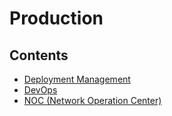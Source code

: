 # Production

## Contents

- [Deployment Management](/Handbook/Production/Deployment%20Management)
- [DevOps](/Handbook/Production/DevOps)
- [NOC (Network Operation Center)](/Handbook/Production/NOC%20%28Network%20Operation%20Center%29)
